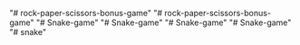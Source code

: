"# rock-paper-scissors-bonus-game" 
"# rock-paper-scissors-bonus-game" 
"# Snake-game" 
"# Snake-game" 
"# Snake-game" 
"# Snake-game" 
"# snake" 
